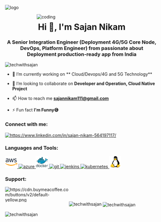 ![logo](https://titan.email/wp-content/uploads/2022/06/devops1.jpg)


<img align="right" alt="coding" width="400" src="https://user-images.githubusercontent.com/55389276/140866485-8fb1c876-9a8f-4d6a-98dc-08c4981eaf70.gif">

<h1 align="center">Hi 👋, I'm Sajan Nikam</h1>
<h3 align="center">A Senior Integration Engineer (Deployment 4G/5G Core Node, DevOps, Platform Engineer) from passionate about Deployment production-ready app from India</h3>

<p align="left"> <img src="https://komarev.com/ghpvc/?username=techwithsajan&label=Profile%20views&color=0e75b6&style=flat" alt="techwithsajan" /> </p>

- 🔭 I’m currently working on ** Cloud/Devops/4G and 5G Technology**

- 👯 I’m looking to collaborate on **Developer and Operation, Cloud Native Project**

- 📫 How to reach me **sajannikam111@gmail.com**

- ⚡ Fun fact **I'm Funny😅**

<h3 align="left">Connect with me:</h3>
<p align="left">
<a href="https://linkedin.com/in/https://www.linkedin.com/in/sajan-nikam-564197117/" target="blank"><img align="center" src="https://raw.githubusercontent.com/rahuldkjain/github-profile-readme-generator/master/src/images/icons/Social/linked-in-alt.svg" alt="https://www.linkedin.com/in/sajan-nikam-564197117/" height="30" width="40" /></a>
</p>

<h3 align="left">Languages and Tools:</h3>
<p align="left"> <a href="https://aws.amazon.com" target="_blank" rel="noreferrer"> <img src="https://raw.githubusercontent.com/devicons/devicon/master/icons/amazonwebservices/amazonwebservices-original-wordmark.svg" alt="aws" width="40" height="40"/> </a> <a href="https://azure.microsoft.com/en-in/" target="_blank" rel="noreferrer"> <img src="https://www.vectorlogo.zone/logos/microsoft_azure/microsoft_azure-icon.svg" alt="azure" width="40" height="40"/> </a> <a href="https://www.docker.com/" target="_blank" rel="noreferrer"> <img src="https://raw.githubusercontent.com/devicons/devicon/master/icons/docker/docker-original-wordmark.svg" alt="docker" width="40" height="40"/> </a> <a href="https://git-scm.com/" target="_blank" rel="noreferrer"> <img src="https://www.vectorlogo.zone/logos/git-scm/git-scm-icon.svg" alt="git" width="40" height="40"/> </a> <a href="https://www.jenkins.io" target="_blank" rel="noreferrer"> <img src="https://www.vectorlogo.zone/logos/jenkins/jenkins-icon.svg" alt="jenkins" width="40" height="40"/> </a> <a href="https://kubernetes.io" target="_blank" rel="noreferrer"> <img src="https://www.vectorlogo.zone/logos/kubernetes/kubernetes-icon.svg" alt="kubernetes" width="40" height="40"/> </a> <a href="https://www.linux.org/" target="_blank" rel="noreferrer"> <img src="https://raw.githubusercontent.com/devicons/devicon/master/icons/linux/linux-original.svg" alt="linux" width="40" height="40"/> </a> </p>

<h3 align="left">Support:</h3>
<p><a href="https://www.buymeacoffee.com/https://cdn.buymeacoffee.com/buttons/v2/default-yellow.png"> <img align="left" src="https://cdn.buymeacoffee.com/buttons/v2/default-yellow.png" height="50" width="210" alt="https://cdn.buymeacoffee.com/buttons/v2/default-yellow.png" /></a></p><br><br>

<p><img align="left" src="https://github-readme-stats.vercel.app/api/top-langs?username=techwithsajan&show_icons=true&locale=en&layout=compact" alt="techwithsajan" /></p>

<p>&nbsp;<img align="center" src="https://github-readme-stats.vercel.app/api?username=techwithsajan&show_icons=true&locale=en" alt="techwithsajan" /></p>

<p><img align="center" src="https://github-readme-streak-stats.herokuapp.com/?user=techwithsajan&" alt="techwithsajan" /></p>
